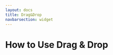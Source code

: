 ```yaml
---
layout: docs
title: Drag&Drop
navbarsection: widget
---
```


How to Use Drag & Drop
====================

